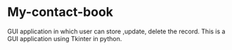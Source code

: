 # My-contact-book
GUI application in which user can store ,update, delete the record.
This is a GUI application using Tkinter in python.
